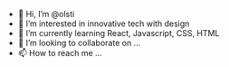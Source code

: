 - 👋 Hi, I’m @olsti
- 👀 I’m interested in innovative tech with design
- 🌱 I’m currently learning React, Javascript, CSS, HTML
- 💞️ I’m looking to collaborate on ...
- 📫 How to reach me ...

<!---
olsti/olsti is a ✨ special ✨ repository because its `README.md` (this file) appears on your GitHub profile.
You can click the Preview link to take a look at your changes.
--->
